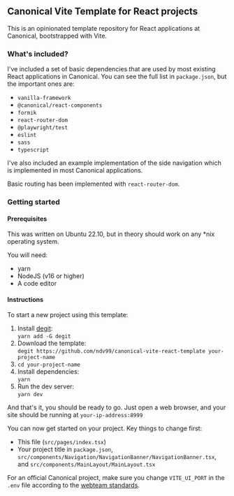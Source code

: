 ## Canonical Vite Template for React projects

This is an opinionated template repository for React applications at Canonical, bootstrapped with Vite.

### What's included?

I've included a set of basic dependencies that are used by most existing React applications in Canonical. You can see the full list in `package.json`, but the important ones are:

*   `vanilla-framework`
*   `@canonical/react-components`
*   `formik`
*   `react-router-dom`
*   `@playwright/test`
*   `eslint`
*   `sass`
*   `typescript`

I've also included an example implementation of the side navigation which is implemented in most Canonical applications.

Basic routing has been implemented with `react-router-dom`.

### Getting started

#### Prerequisites

This was written on Ubuntu 22.10, but in theory should work on any *nix operating system.

You will need:

*   yarn
*   NodeJS (v16 or higher)
*   A code editor

#### Instructions

To start a new project using this template:

1.  Install [degit](https://github.com/Rich-Harris/degit#installation):  
    `yarn add -G degit`
2.  Download the template:  
    `degit https://github.com/ndv99/canonical-vite-react-template your-project-name`
3.  `cd your-project-name`
4.  Install dependencies:  
    `yarn`
5.  Run the dev server:  
    `yarn dev`

And that's it, you should be ready to go. Just open a web browser, and your site should be running at `your-ip-address:8999`

You can now get started on your project. Key things to change first:

*   This file (`src/pages/index.tsx`)
*   Your project title in `package.json`, `src/components/Navigation/NavigationBanner/NavigationBanner.tsx`, and `src/components/MainLayout/MainLayout.tsx`

For an official Canonical project, make sure you change `VITE_UI_PORT` in the `.env` file according to the [webteam standards](https://webteam.canonical.com/practices/project-ports).